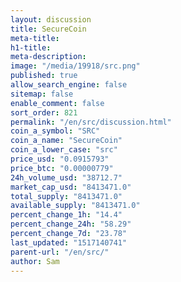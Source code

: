 ```yaml
---
layout: discussion
title: SecureCoin
meta-title: 
h1-title: 
meta-description: 
image: "/media/19918/src.png"
published: true
allow_search_engine: false
sitemap: false
enable_comment: false
sort_order: 821
permalink: "/en/src/discussion.html"
coin_a_symbol: "SRC"
coin_a_name: "SecureCoin"
coin_a_lower_case: "src"
price_usd: "0.0915793"
price_btc: "0.00000779"
24h_volume_usd: "38712.7"
market_cap_usd: "8413471.0"
total_supply: "8413471.0"
available_supply: "8413471.0"
percent_change_1h: "14.4"
percent_change_24h: "58.29"
percent_change_7d: "23.78"
last_updated: "1517140741"
parent-url: "/en/src/"
author: Sam
---
```


